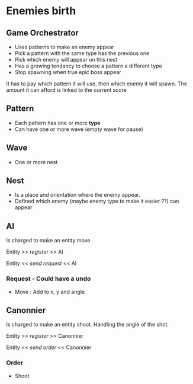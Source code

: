 # Enemies birth

## Game Orchestrator

+ Uses patterns to make an enemy appear
+ Pick a pattern with the same type has the previous one
+ Pick which enemy will appear on this nest
+ Has a growing tendancy to choose a pattern a different type
+ Stop spawning when true epic boss appear

It has to pay which pattern it will use, then which enemy it will spawn. The amount it can afford is linked to the current score

## Pattern

+ Each pattern has one or more **type**
+ Can have one or more wave (empty wave for pause)

## Wave

+ One or more nest
 
## Nest

+ Is a place and orientation where the enemy appear.
+ Defined which enemy (maybe enemy type to make it easier ??) can appear


## AI

Is charged to make an entity move

Entity >> *register* >> AI

Entity << *send request* << AI

### Request - Could have a undo

+ Move : Add to x, y and angle

## Canonnier

Is charged to make an entity shoot. Handling the angle of the shot.

Entity >> *register* >> Canonnier

Entity << *send order* << Canonnier

### Order

+ Shoot
